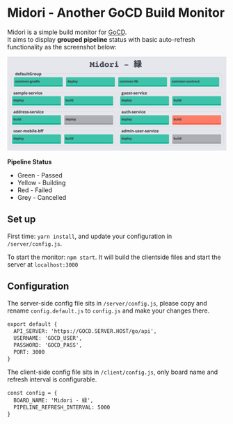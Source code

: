 # Midori - Another GoCD Build Monitor

Midori is a simple build monitor for [GoCD](https://www.gocd.io/).  
It aims to display **grouped pipeline** status with basic auto-refresh functionality as the screenshot below:

![Midori Screenshot](screenshot.png)

**Pipeline Status**

* Green - Passed
* Yellow - Building
* Red - Failed
* Grey - Cancelled

## Set up

First time: `yarn install`, and update your configuration in `/server/config.js`.

To start the monitor: `npm start`. It will build the clientside files and start the server at `localhost:3000`

## Configuration

The server-side config file sits in `/server/config.js`, please copy and rename `config.default.js` to `config.js` and make your changes there.

```
export default {
  API_SERVER: 'https://GOCD.SERVER.HOST/go/api',
  USERNAME: 'GOCD_USER',
  PASSWORD: 'GOCD_PASS',
  PORT: 3000
}
```

The client-side config file sits in `/client/config.js`, only board name and refresh interval is configurable.

```
const config = {
  BOARD_NAME: 'Midori - 緑',
  PIPELINE_REFRESH_INTERVAL: 5000
}
```
